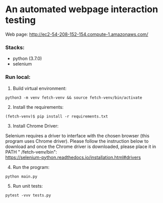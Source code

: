 # An automated webpage interaction testing
Web page: http://ec2-54-208-152-154.compute-1.amazonaws.com/

### Stacks:
- python (3.7.0)
- selenium

### Run local:
1. Build virtual environment:
```
python3 -m venv fetch-venv && source fetch-venv/bin/activate
```
2. Install the requirements:
```
(fetch-venv)$ pip install -r requirements.txt
```
3. Install Chrome Driver:

Selenium requires a driver to interface with the chosen browser (this program uses Chrome driver). Please follow the instruction below to download and once the Chrome driver is downloaded, please place it in PATH " /fetch-venv/bin":<br>
https://selenium-python.readthedocs.io/installation.html#drivers

4. Run the program:
```
python main.py
```
5. Run unit tests:
```
pytest -vvv tests.py
```

